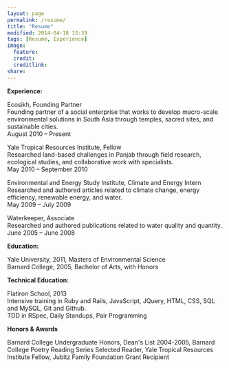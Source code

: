 ```yaml
---
layout: page
permalink: /resume/
title: "Resume"
modified: 2014-04-18 13:39
tags: [Resume, Experience]
image:
  feature: 
  credit: 
  creditlink: 
share: 
---
```


<strong>Experience:</strong>

Ecosikh, Founding Partner  
Founding partner of a social enterprise that works to develop macro-scale environmental solutions in South Asia through temples, sacred sites, and sustainable cities.  
August 2010 – Present  

Yale Tropical Resources Institute, Fellow   
Researched land-based challenges in Panjab through field research, ecological studies, and collaborative work with specialists.  
May 2010 – September 2010  

Environmental and Energy Study Institute, Climate and Energy Intern   
Researched and authored articles related to climate change, energy efficiency, renewable energy, and water.  
May 2009 – July 2009  

Waterkeeper, Associate  
Researched and authored publications related to water quality and quantity.  
June 2005 – June 2008  


<strong>Education:</strong>

Yale University, 2011, Masters of Environmental Science  
Barnard College, 2005, Bachelor of Arts, with Honors  


<strong>Technical Education:</strong>

Flatiron School, 2013  
Intensive training in Ruby and Rails, JavaScript, JQuery, HTML, CSS, SQL and MySQL, Git and Github.  
TDD in RSpec, Daily Standups, Pair Programming  


<strong>Honors & Awards</strong>

Barnard College Undergraduate Honors, Dean's List 2004-2005, Barnard College Poetry Reading Series Selected Reader, Yale Tropical Resources Institute Fellow, Jubitz Family Foundation Grant Recipient  

